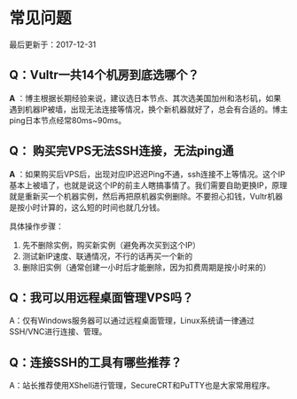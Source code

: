 # 常见问题

最后更新于：2017-12-31

## Q：Vultr一共14个机房到底选哪个？

**A** ：博主根据长期经验来说，建议选日本节点、其次选美国加州和洛杉矶，如果遇到机器IP被墙，出现无法连接等情况，换个新机器就好了，总会有合适的。博主ping日本节点经常80ms~90ms。

## Q： 购买完VPS无法SSH连接，无法ping通

**A** ：如果购买后VPS后，出现对应IP迟迟Ping不通，ssh连接不上等情况。这个IP基本上被墙了，也就是说这个IP的前主人瞎搞事情了。我们需要自助更换IP，原理就是重新买一个机器实例，然后再把原机器实例删除。不要担心扣钱，Vultr机器是按小时计算的，这么短的时间也就几分钱。

具体操作步骤：

1. 先不删除实例，购买新实例（避免再次买到这个IP） 
2. 测试新IP速度、联通情况，不行的话再买一个新的 
3. 删除旧实例（通常创建一小时后才能删除，因为扣费周期是按小时来的） 

## Q：我可以用远程桌面管理VPS吗？

A：仅有Windows服务器可以通过远程桌面管理，Linux系统请一律通过SSH/VNC进行连接、管理。

## Q：连接SSH的工具有哪些推荐？

A：站长推荐使用XShell进行管理，SecureCRT和PuTTY也是大家常用程序。

